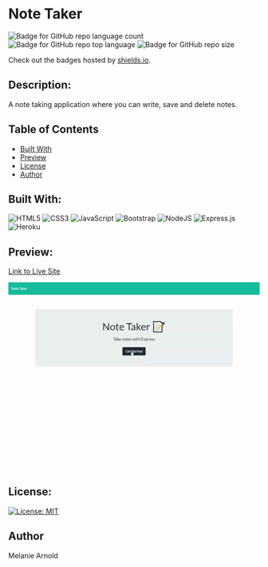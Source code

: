 # Note Taker

![Badge for GitHub repo language count](https://img.shields.io/github/languages/count/einalem4/note-taker?style=flat) ![Badge for GitHub repo top language](https://img.shields.io/github/languages/top/einalem4/note-taker?style=flat) ![Badge for GitHub repo size](https://img.shields.io/github/repo-size/einalem4/note-taker?style=flat)

Check out the badges hosted by [shields.io](https://shields.io/).

## Description:

A note taking application where you can write, save and delete notes.

## Table of Contents

- [Built With](#built-with)
- [Preview](#preview)
- [License](#license)
- [Author](#author)

## Built With:

<img alt="HTML5" src="https://img.shields.io/badge/html5%20-%23E34F26.svg?&style=for-the-badge&logo=html5&logoColor=white"/>
<img alt="CSS3" src="https://img.shields.io/badge/css3%20-%231572B6.svg?&style=for-the-badge&logo=css3&logoColor=white"/>
<img alt="JavaScript" src="https://img.shields.io/badge/javascript%20-%23323330.svg?&style=for-the-badge&logo=javascript&logoColor=%23F7DF1E"/>
<img alt="Bootstrap" src="https://img.shields.io/badge/bootstrap%20-%23563D7C.svg?&style=for-the-badge&logo=bootstrap&logoColor=white"/>
<img alt="NodeJS" src="https://img.shields.io/badge/node.js%20-%2343853D.svg?&style=for-the-badge&logo=node.js&logoColor=white"/> <img alt="Express.js" src="https://img.shields.io/badge/express.js%20-%23404d59.svg?&style=for-the-badge"/>
 <img alt="Heroku" src="https://img.shields.io/badge/heroku%20-%23430098.svg?&style=for-the-badge&logo=heroku&logoColor=white"/>

## Preview:

[Link to Live Site](https://drive.google.com/file/d/1IGjDxhZRB691EL9jadxa-sfUIfiqWzzq/view)

![note taker gif](public/assets//images/note-taker.gif)

## License:

[![License: MIT](https://img.shields.io/badge/License-MIT-yellow.svg)](https://opensource.org/licenses/MIT)

## Author

Melanie Arnold
